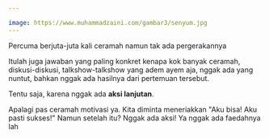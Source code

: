 ```yaml
---

image: https://www.muhammadzaini.com/gambar3/senyum.jpg
---
```


Percuma berjuta-juta kali ceramah namun tak ada pergerakannya 

Itulah juga jawaban yang paling konkret kenapa kok banyak ceramah, diskusi-diskusi, talkshow-talkshow yang adem ayem aja, nggak ada yang nuntut, bahkan nggak ada hasilnya dari pertemuan tersebut.

Tentu saja, karena nggak ada **aksi lanjutan**.

Apalagi pas ceramah motivasi ya. Kita diminta meneriakkan "Aku bisa! Aku pasti sukses!" Namun setelah itu? Nggak ada aksi! Ya nggak ada faedahnya lah 